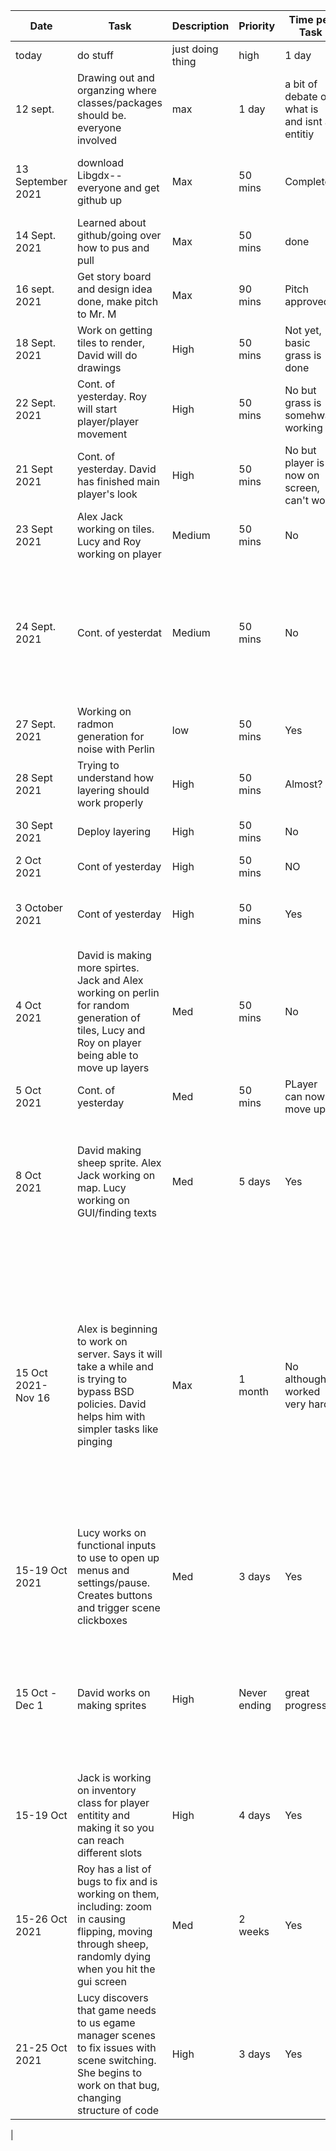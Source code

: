 |Date|Task|Description|Priority|Time per Task|Progress|Comment|
|----|----|-----------|--------|-------------|--------|-------|
|today|do stuff|just doing thing|high|1 day|done|easy|
|12 sept.| Drawing out and organzing where classes/packages should be. everyone involved| max|1 day| a bit of debate on what is and isnt an entitiy|
|13 September 2021| download Libgdx--everyone and get github up| Max| 50 mins|Completed| Jack and Lucy need more familiarity with Github|
|14 Sept. 2021| Learned about github/going over how to pus and pull| Max| 50 mins| done| Intellij works nicely with GitHub|
|16 sept. 2021| Get story board and design idea done, make pitch to Mr. M| Max| 90 mins| Pitch approved|
|18 Sept. 2021| Work on getting tiles to render, David will do drawings| High| 50 mins| Not yet, basic grass is done| Talk to Jonah about perlin map?|
|22 Sept. 2021| Cont. of yesterday. Roy will start player/player movement| High| 50 mins| No but grass is somehwat working| Need to figure out how to randomize terrain|
|21 Sept 2021| Cont. of yesterday. David has finished main player's look| High| 50 mins| No but player is now on screen, can't work| How to get player to move?|
|23 Sept 2021| Alex Jack working on tiles. Lucy and Roy working on player| Medium| 50 mins| No| Player can now be moved with WASD|
|24 Sept. 2021| Cont. of yesterdat| Medium| 50 mins| No| Kayering looks wrong but player can walk on grass tiles. Map boundaries that change created|
|27 Sept. 2021| Working on radmon generation for noise with Perlin| low| 50 mins| Yes||
|28 Sept 2021|Trying to understand how layering should work properly| High| 50 mins| Almost?||
|30 Sept 2021| Deploy layering| High| 50 mins| No|Looks right but treated like it is flat|
|2 Oct 2021|Cont of yesterday|High| 50 mins|NO||
|3 October 2021| Cont of yesterday|High|50 mins|Yes|Time to random generate and split up more work|
|4 Oct 2021| David is making more spirtes. Jack and Alex working on perlin for random generation of tiles, Lucy and Roy on player being able to move up layers|Med|50 mins|No|
|5 Oct 2021|Cont. of yesterday|Med|50 mins|PLayer can now move up|
|8 Oct 2021| David making sheep sprite. Alex Jack working on map. Lucy working on GUI/finding texts|Med|5 days|Yes|Sheep can move around now but cannot detect collision well, walks through people|
|15 Oct 2021- Nov 16| Alex is beginning to work on server. Says it will take a while and is trying to bypass BSD policies. David helps him with simpler tasks like pinging| Max| 1 month|No although worked very hard| "Cool idea but not feasible with schooll network restrictions. Offloading too much work on one person, want to prevent burnout and running out of time. Switch to mode based game"|
| 15-19 Oct 2021| Lucy works on functional inputs to use to open up menus and settings/pause. Creates buttons and trigger scene clickboxes |Med| 3 days| Yes|
|15 Oct - Dec 1| David works on making sprites| High| Never ending| great progress| Uses paint.net to create pixel art with frames, over all going very smoothly and has generated lots of art|
|15-19 Oct| Jack is working on inventory class for player entitity and making it so you can reach different slots| High| 4 days| Yes| Now needs to transfer code to make a workable hot bar|
|15-26 Oct 2021| Roy has a list of bugs to fix and is working on them, including: zoom in causing flipping, moving through sheep, randomly dying when you hit the gui screen|Med|2 weeks| Yes| New bugs are always generating, he is best person to fix them|
|21-25 Oct 2021| Lucy discovers that game needs to us egame manager scenes to fix issues with scene switching. She begins to work on that bug, changing structure of code| High|3 days| Yes| Caused a weird bug of dying randomly, which Roy fixed|
|
